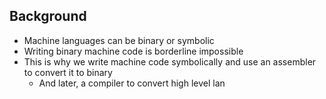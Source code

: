 ## Background
- Machine languages can be binary or symbolic
- Writing binary machine code is borderline impossible
- This is why we write machine code symbolically and use an assembler to convert it to binary
	- And later, a compiler to convert high level lan